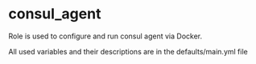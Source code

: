 # consul_agent

Role is used to configure and run consul agent via Docker.

All used variables and their descriptions are in the defaults/main.yml file
